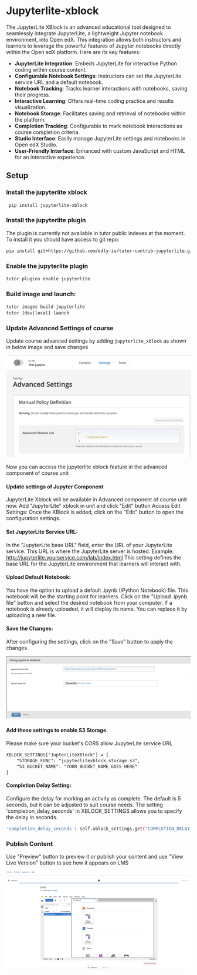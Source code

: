 # **Jupyterlite-xblock**
The JupyterLite XBlock is an advanced educational tool designed to seamlessly integrate JupyterLite, a lightweight Jupyter notebook environment, into Open edX. This integration allows both instructors and learners to leverage the powerful features of Jupyter notebooks directly within the Open edX platform. Here are its key features:
- **JupyterLite Integration**: Embeds JupyterLite for interactive Python coding within course content.
- **Configurable Notebook Settings**: Instructors can set the JupyterLite service URL and a default notebook.
- **Notebook Tracking**: Tracks learner interactions with notebooks, saving their progress.
- **Interactive Learning**: Offers real-time coding practice and results visualization.
- **Notebook Storage**: Facilitates saving and retrieval of notebooks within the platform.
- **Completion Tracking**: Configurable to mark notebook interactions as course completion criteria.
- **Studio Interface**: Easily manage JupyterLite settings and notebooks in Open edX Studio.
- **User-Friendly Interface**: Enhanced with custom JavaScript and HTML for an interactive experience.


## **Setup**
### **Install the jupyterlite xblock**
```bash
 pip install jupyterlite-xblock
```
### **Install the jupyterlite plugin**
The plugin is currently not available in tutor public indexes at the moment. To install it you should have access to git repo:
```bash
pip install git+https://github.com/edly-io/tutor-contrib-jupyterlite.git
```
### **Enable the jupyterlite plugin**
```bash
tutor plugins enable jupyterlite
```
### **Build image and launch:**
```bash
tutor images build jupyterlite
tutor [dev|local] launch
```

### **Update Advanced Settings of course**
Update course advanced settings by adding `jupyterlite_xblock` as shown in below image and save changes 

![Update settings image](https://github.com/edly-io/jupyterlite-xblock/blob/master/docs/images/update-settings.png?raw=True)

Now you can access the jupyterlite xblock feature in the advanced component of course unit


#### **Update settings of Jupyter Component**

JupyterLite Xblock will be available in Advanced component of course unit now. Add "JupyterLite" xblock in unit and click "Edit" button
Access Edit Settings: Once the XBlock is added, click on the "Edit" button to open the configuration settings.

#### **Set JupyterLite Service URL:**
In the "JupyterLite base URL" field, enter the URL of your JupyterLite service. This URL is where the JupyterLite server is hosted.
Example: http://jupyterlite.yourservice.com/lab/index.html
This setting defines the base URL for the JupyterLite environment that learners will interact with.

#### **Upload Default Notebook:**
You have the option to upload a default .ipynb (IPython Notebook) file. This notebook will be the starting point for learners.
Click on the "Upload .ipynb file" button and select the desired notebook from your computer.
If a notebook is already uploaded, it will display its name. You can replace it by uploading a new file.

#### **Save the Changes:**
 After configuring the settings, click on the "Save" button to apply the changes.


![Configure Jupyter Lite XBlock Image](https://github.com/edly-io/jupyterlite-xblock/blob/master/docs/images/upload-jupyter-notebook.png?raw=True)

#### **Add these settings to enable S3 Storage.**
Please make sure your bucket's CORS allow JupyterLite service URL

    XBLOCK_SETTINGS["JupterLiteXBlock"] = {
        "STORAGE_FUNC": "jupyterlitexblock.storage.s3",
        "S3_BUCKET_NAME": "YOUR_BUCKET_NAME_GOES_HERE"
    }

#### Completion Delay Setting: 
Configure the delay for marking an activity as complete. The default is 5 seconds, but it can be adjusted to suit course needs. The setting 'completion_delay_seconds' in XBLOCK_SETTINGS allows you to specify the delay in seconds.
```bash
'completion_delay_seconds': self.xblock_settings.get("COMPLETION_DELAY_SECONDS", 5)
```

### **Publish Content**

Use "Preview" button to preview it or publish your content and use "View Live Version" button to see how it appears on LMS

![View Jupyter Lite XBlock Image](https://github.com/edly-io/jupyterlite-xblock/blob/master/docs/images/preview.png?raw=True)
